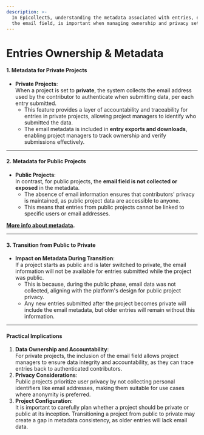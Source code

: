 ```yaml
---
description: >-
  In Epicollect5, understanding the metadata associated with entries, especially
  the email field, is important when managing ownership and privacy settings
---
```


# Entries Ownership & Metadata

#### **1. Metadata for Private Projects**

* **Private Projects**:\
  When a project is set to **private**, the system collects the email address used by the contributor to authenticate when submitting data, per each entry submitted.
  * This feature provides a layer of accountability and traceability for entries in private projects, allowing project managers to identify who submitted the data.
  * The email metadata is included in **entry exports and downloads**, enabling project managers to track ownership and verify submissions effectively.&#x20;

***

#### **2. Metadata for Public Projects**

* **Public Projects**:\
  In contrast, for public projects, the **email field is not collected or exposed** in the metadata.
  * The absence of email information ensures that contributors' privacy is maintained, as public project data are accessible to anyone.
  * This means that entries from public projects cannot be linked to specific users or email addresses.

[**More info about metadata**](../metadata.md)**.**

***

#### **3. Transition from Public to Private**

* **Impact on Metadata During Transition**:\
  If a project starts as public and is later switched to private, the email information will not be available for entries submitted while the project was public.
  * This is because, during the public phase, email data was not collected, aligning with the platform's design for public project privacy.
  * Any new entries submitted after the project becomes private will include the email metadata, but older entries will remain without this information.

***

#### **Practical Implications**

1. **Data Ownership and Accountability**:\
   For private projects, the inclusion of the email field allows project managers to ensure data integrity and accountability, as they can trace entries back to authenticated contributors.
2. **Privacy Considerations**:\
   Public projects prioritize user privacy by not collecting personal identifiers like email addresses, making them suitable for use cases where anonymity is preferred.
3. **Project Configuration**:\
   It is important to carefully plan whether a project should be private or public at its inception. Transitioning a project from public to private may create a gap in metadata consistency, as older entries will lack email data.

